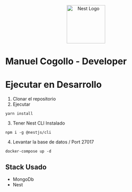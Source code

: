 <p align="center">
  <a href="http://nestjs.com/" target="blank"><img src="https://nestjs.com/img/logo-small.svg" width="120" alt="Nest Logo" /></a>
</p>

<h1>Manuel Cogollo - Developer</h1>

# Ejecutar en Desarrollo

1. Clonar el repositorio
2. Ejecutar
```
yarn install
```
3. Tener Nest CLI Instalado
```
npm i -g @nestjs/cli
```

4. Levantar la base de datos / Port 27017

```
docker-compose up -d
```

## Stack Usado
* MongoDb
* Nest

